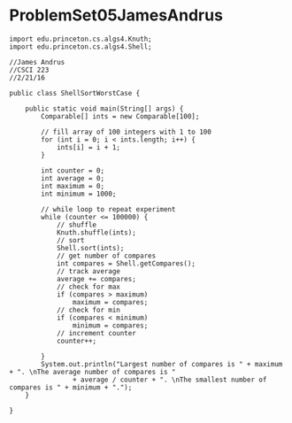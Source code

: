 # ProblemSet05JamesAndrus

	
	import edu.princeton.cs.algs4.Knuth;
	import edu.princeton.cs.algs4.Shell;
	
	//James Andrus
	//CSCI 223
	//2/21/16
	
	public class ShellSortWorstCase {
	
		public static void main(String[] args) {
			Comparable[] ints = new Comparable[100];
	
			// fill array of 100 integers with 1 to 100
			for (int i = 0; i < ints.length; i++) {
				ints[i] = i + 1;
			}
	
			int counter = 0;
			int average = 0;
			int maximum = 0;
			int minimum = 1000;
	
			// while loop to repeat experiment
			while (counter <= 100000) {
				// shuffle
				Knuth.shuffle(ints);
				// sort
				Shell.sort(ints);
				// get number of compares
				int compares = Shell.getCompares();
				// track average
				average += compares;
				// check for max
				if (compares > maximum)
					maximum = compares;
				// check for min
				if (compares < minimum)
					minimum = compares;
				// increment counter
				counter++;
	
			}
			System.out.println("Largest number of compares is " + maximum + ". \nThe average number of compares is "
					+ average / counter + ". \nThe smallest number of compares is " + minimum + ".");
		}
	
	}
